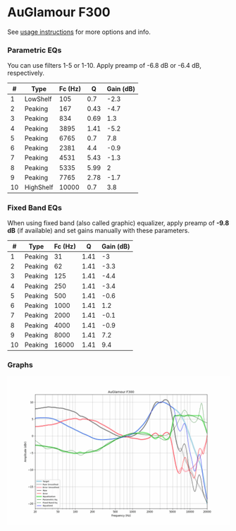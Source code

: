 # AuGlamour F300
See [usage instructions](https://github.com/jaakkopasanen/AutoEq#usage) for more options and info.

### Parametric EQs
You can use filters 1-5 or 1-10. Apply preamp of -6.8 dB or -6.4 dB, respectively.

|   # | Type      |   Fc (Hz) |    Q |   Gain (dB) |
|-----|-----------|-----------|------|-------------|
|   1 | LowShelf  |       105 | 0.7  |        -2.3 |
|   2 | Peaking   |       167 | 0.43 |        -4.7 |
|   3 | Peaking   |       834 | 0.69 |         1.3 |
|   4 | Peaking   |      3895 | 1.41 |        -5.2 |
|   5 | Peaking   |      6765 | 0.7  |         7.8 |
|   6 | Peaking   |      2381 | 4.4  |        -0.9 |
|   7 | Peaking   |      4531 | 5.43 |        -1.3 |
|   8 | Peaking   |      5335 | 5.99 |         2   |
|   9 | Peaking   |      7765 | 2.78 |        -1.7 |
|  10 | HighShelf |     10000 | 0.7  |         3.8 |

### Fixed Band EQs
When using fixed band (also called graphic) equalizer, apply preamp of **-9.8 dB** (if available) and set gains manually with these parameters.

|   # | Type    |   Fc (Hz) |    Q |   Gain (dB) |
|-----|---------|-----------|------|-------------|
|   1 | Peaking |        31 | 1.41 |        -3   |
|   2 | Peaking |        62 | 1.41 |        -3.3 |
|   3 | Peaking |       125 | 1.41 |        -4.4 |
|   4 | Peaking |       250 | 1.41 |        -3.4 |
|   5 | Peaking |       500 | 1.41 |        -0.6 |
|   6 | Peaking |      1000 | 1.41 |         1.2 |
|   7 | Peaking |      2000 | 1.41 |        -0.1 |
|   8 | Peaking |      4000 | 1.41 |        -0.9 |
|   9 | Peaking |      8000 | 1.41 |         7.2 |
|  10 | Peaking |     16000 | 1.41 |         9.4 |

### Graphs
![](./AuGlamour%20F300.png)
